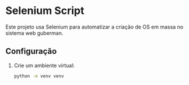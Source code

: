 # Selenium Script

Este projeto usa Selenium para automatizar a criação de OS em massa no sistema web guberman.

## Configuração

1. Crie um ambiente virtual:
   ```sh
   python -m venv venv